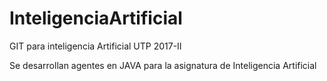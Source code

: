 # InteligenciaArtificial
GIT para inteligencia Artificial UTP 2017-II

Se desarrollan agentes en JAVA para la asignatura de Inteligencia Artificial
